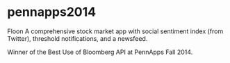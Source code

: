 pennapps2014
============
Floon
A comprehensive stock market app with social sentiment index (from Twitter), threshold notifications, and a newsfeed.

Winner of the Best Use of Bloomberg API at PennApps Fall 2014.
